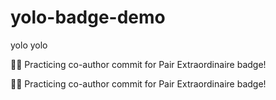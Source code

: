# yolo-badge-demo

yolo yolo

🧑‍💻 Practicing co-author commit for Pair Extraordinaire badge!

🧑‍💻 Practicing co-author commit for Pair Extraordinaire badge!
